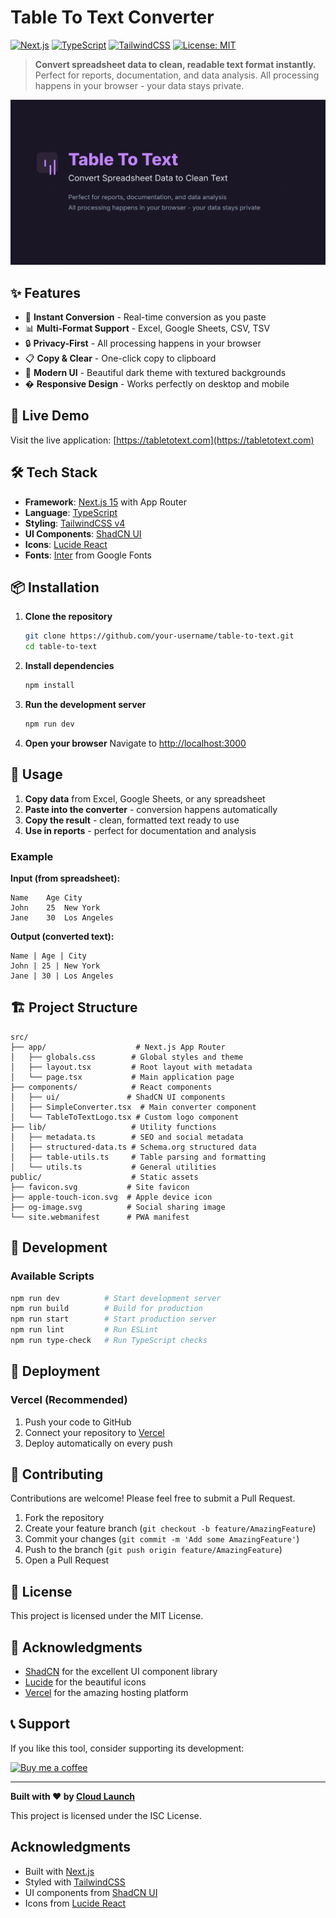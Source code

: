# Table To Text Converter

[![Next.js](https://img.shields.io/badge/Next.js-15.4.2-black?style=flat-square&logo=next.js)](https://nextjs.org/)
[![TypeScript](https://img.shields.io/badge/TypeScript-5.0+-blue?style=flat-square&logo=typescript)](https://www.typescriptlang.org/)
[![TailwindCSS](https://img.shields.io/badge/TailwindCSS-4.0+-38B2AC?style=flat-square&logo=tailwind-css)](https://tailwindcss.com/)
[![License: MIT](https://img.shields.io/badge/License-MIT-yellow.svg?style=flat-square)](https://opensource.org/licenses/MIT)

> **Convert spreadsheet data to clean, readable text format instantly.** Perfect for reports, documentation, and data analysis. All processing happens in your browser - your data stays private.

![Table To Text Converter](./public/og-image.svg)

## ✨ Features

- 🔄 **Instant Conversion** - Real-time conversion as you paste
- 📊 **Multi-Format Support** - Excel, Google Sheets, CSV, TSV
- 🔒 **Privacy-First** - All processing happens in your browser
- 📋 **Copy & Clear** - One-click copy to clipboard
- 🎨 **Modern UI** - Beautiful dark theme with textured backgrounds
- � **Responsive Design** - Works perfectly on desktop and mobile
## 🚀 Live Demo

Visit the live application: [https://tabletotext.com](https://tabletotext.com)

## 🛠️ Tech Stack

- **Framework**: [Next.js 15](https://nextjs.org/) with App Router
- **Language**: [TypeScript](https://www.typescriptlang.org/)
- **Styling**: [TailwindCSS v4](https://tailwindcss.com/)
- **UI Components**: [ShadCN UI](https://ui.shadcn.com/)
- **Icons**: [Lucide React](https://lucide.dev/)
- **Fonts**: [Inter](https://fonts.google.com/specimen/Inter) from Google Fonts

## 📦 Installation

1. **Clone the repository**
   ```bash
   git clone https://github.com/your-username/table-to-text.git
   cd table-to-text
   ```

2. **Install dependencies**
   ```bash
   npm install
   ```

3. **Run the development server**
   ```bash
   npm run dev
   ```

4. **Open your browser**
   Navigate to [http://localhost:3000](http://localhost:3000)

## 🎯 Usage

1. **Copy data** from Excel, Google Sheets, or any spreadsheet
2. **Paste into the converter** - conversion happens automatically
3. **Copy the result** - clean, formatted text ready to use
4. **Use in reports** - perfect for documentation and analysis

### Example

**Input (from spreadsheet):**
```
Name	Age	City
John	25	New York
Jane	30	Los Angeles
```

**Output (converted text):**
```
Name | Age | City
John | 25 | New York
Jane | 30 | Los Angeles
```

## 🏗️ Project Structure

```
src/
├── app/                    # Next.js App Router
│   ├── globals.css        # Global styles and theme
│   ├── layout.tsx         # Root layout with metadata
│   └── page.tsx           # Main application page
├── components/            # React components
│   ├── ui/               # ShadCN UI components
│   ├── SimpleConverter.tsx  # Main converter component
│   └── TableToTextLogo.tsx # Custom logo component
├── lib/                   # Utility functions
│   ├── metadata.ts        # SEO and social metadata
│   ├── structured-data.ts # Schema.org structured data
│   ├── table-utils.ts     # Table parsing and formatting
│   └── utils.ts           # General utilities
public/                    # Static assets
├── favicon.svg           # Site favicon
├── apple-touch-icon.svg  # Apple device icon
├── og-image.svg          # Social sharing image
└── site.webmanifest      # PWA manifest
```

## 🔧 Development

### Available Scripts

```bash
npm run dev          # Start development server
npm run build        # Build for production
npm run start        # Start production server
npm run lint         # Run ESLint
npm run type-check   # Run TypeScript checks
```

## 🚀 Deployment

### Vercel (Recommended)

1. Push your code to GitHub
2. Connect your repository to [Vercel](https://vercel.com)
3. Deploy automatically on every push

## 🤝 Contributing

Contributions are welcome! Please feel free to submit a Pull Request.

1. Fork the repository
2. Create your feature branch (`git checkout -b feature/AmazingFeature`)
3. Commit your changes (`git commit -m 'Add some AmazingFeature'`)
4. Push to the branch (`git push origin feature/AmazingFeature`)
5. Open a Pull Request

## 📝 License

This project is licensed under the MIT License.

## 🙏 Acknowledgments

- [ShadCN](https://ui.shadcn.com/) for the excellent UI component library
- [Lucide](https://lucide.dev/) for the beautiful icons
- [Vercel](https://vercel.com/) for the amazing hosting platform

## 📞 Support

If you like this tool, consider supporting its development:

[![Buy me a coffee](https://img.shields.io/badge/Buy%20me%20a%20coffee-☕-orange?style=flat-square)](https://ko-fi.com/mikecloudlaunch)

---

**Built with ❤️ by [Cloud Launch](https://cloudlaunch.au)**

This project is licensed under the ISC License.

## Acknowledgments

- Built with [Next.js](https://nextjs.org/)
- Styled with [TailwindCSS](https://tailwindcss.com/)
- UI components from [ShadCN UI](https://ui.shadcn.com/)
- Icons from [Lucide React](https://lucide.dev/)
